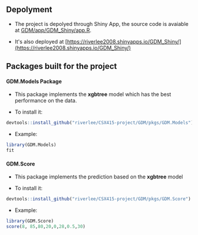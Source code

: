 ## Depolyment

- The project is depolyed through Shiny App, the source code is avaiable at [GDM/app/GDM_Shiny/app.R](GDM/app/GDM_Shiny/app.R).

- It's also deployed at [https://riverlee2008.shinyapps.io/GDM_Shiny/](https://riverlee2008.shinyapps.io/GDM_Shiny/)


## Packages built for the project

#### GDM.Models Package

- This package implements the **xgbtree** model which has the best performance on the data.

- To install it:

```r
devtools::install_github("riverlee/CSX415-project/GDM/pkgs/GDM.Models")
```

- Example:

```r
library(GDM.Models)
fit
```


#### GDM.Score

- This package implements the prediction based on the **xgbtree** model

- To install it:

```r
devtools::install_github("riverlee/CSX415-project/GDM/pkgs/GDM.Score")
```

- Example:

```r
library(GDM.Score)
score(8, 85,80,20,0,28,0.5,30)
```


